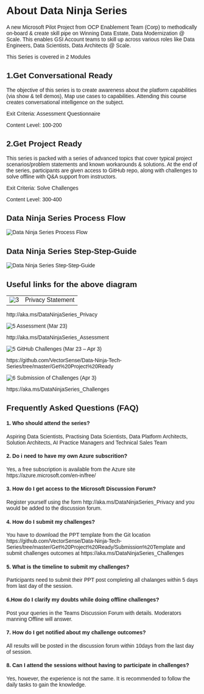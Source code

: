 <body style="font-family: 'Lucida Grande', 'Calibri', Helvetica, Arial, sans-serif;">
<div class="container">
<h1>About Data Ninja Series</h1>
<p>A new Microsoft Pilot Project from OCP Enablement Team (Corp) to methodically on-board & create skill pipe on Winning Data Estate, Data Modernization @ Scale. This enables GSI Account teams to skill up across various roles like Data Engineers, Data Scientists, Data Architects @ Scale.</p>
<p>This Series is covered in 2 Modules</p>
<h2>1.Get Conversational Ready</h2>
<p>The objective of this series is to create awareness about the platform capabilities (via show & tell demos), Map use cases to capabilities. Attending this course creates conversational intelligence on the subject.</p>
<p>Exit Criteria: Assessment Questionnaire</p>
<p>Content Level: 100-200</p>
<h2>2.Get Project Ready</h2>
<p>This series is packed with a series of advanced topics that cover typical project scenarios/problem statements and known workarounds & solutions. At the end of the series, participants are given access to GitHub repo, along with challenges to solve offline with Q&A support from instructors.</p>
<p>Exit Criteria: Solve Challenges</p>
<p>Content Level: 300-400</p>
<h2>Data Ninja Series Process Flow</h2>
<img src="http://139.59.61.161/Data-Ninja-Tech-Series/Data%20Ninja%20Series%20Process%20Flow.png" alt="Data Ninja Series Process Flow">

<h2>Data Ninja Series Step-Step-Guide</h2>

<img src="http://139.59.61.161/Data-Ninja-Tech-Series/Data%20Ninja%20Series%20Step-Step-Guide.png" alt="Data Ninja Series Step-Step-Guide">
<h2>Useful links for the above diagram</h2>
<table>
	<tr style="border-top: 0px solid #c6cbd1!important;">
		<td style="border: 0px solid #dfe2e5!important;"><img src="http://139.59.61.161/Data-Ninja-Tech-Series/Image3.png" alt="3"></td>
		<td style="border: 0px solid #dfe2e5!important;">Privacy Statement</td>
	</tr>
</table>
<p>http://aka.ms/DataNinjaSeries_Privacy</p>
<p><img src="http://139.59.61.161/Data-Ninja-Tech-Series/Image5.png" alt="5"> Assessment (Mar 23)</p>
<p>http://aka.ms/DataNinjaSeries_Assessment</p>
<p><img src="http://139.59.61.161/Data-Ninja-Tech-Series/Image5.png" alt="5"> GitHub Challenges (Mar 23 – Apr 3)</p>
<p>https://github.com/VectorSense/Data-Ninja-Tech-Series/tree/master/Get%20Project%20Ready</p>
<p><img src="http://139.59.61.161/Data-Ninja-Tech-Series/Image6.png" alt="6"> Submission of Challenges (Apr 3)</p>
<p>https://aka.ms/DataNinjaSeries_Challenges</p>
<h2>Frequently Asked Questions (FAQ)</h2>
<h4>1. Who should attend the series?</h4>


<p>Aspiring Data Scientists, Practising Data Scientists, Data Platform Architects, Solution Architects, AI Practice Managers and Technical Sales Team</p>
 
<h4>2. Do i need to have my own Azure subscrition?</h4>
<p>Yes, a free subscription is available from the Azure site https://azure.microsoft.com/en-in/free/</p>
 
<h4>3. How do I get access to the Microsoft Discussion Forum?</h4>
Register yourself using the form http://aka.ms/DataNinjaSeries_Privacy and you would be added to the discussion forum.
 
<h4>4. How do I submit my challenges?</h4>
<p>You have to download the PPT template from the Git location https://github.com/VectorSense/Data-Ninja-Tech-Series/tree/master/Get%20Project%20Ready/Submission%20Template and submit challenges outcomes at https://aka.ms/DataNinjaSeries_Challenges</p>
 
<h4>5. What is the timeline to submit my challenges?</h4>
<p>Participants need to submit their PPT post completing all chalanges within 5 days from last day of the session.</p>
 
<h4>6.How do I clarify my doubts while doing offline challenges?</h4>
<p>Post your queries in the Teams Discussion Forum with details. Moderators manning Offline will answer.</p>
 
<h4>7. How do I get notified about my challenge outcomes?</h4>
<p>All results will be posted in the discussion forum within 10days from the last day of session.</p>
 
<h4>8. Can I attend the sessions without having to participate in challenges?</h4>
<p>Yes, however, the experience is not the same. It is recommended to follow the daily tasks to gain the knowledge.</p>

</div>
</body>